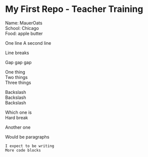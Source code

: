 # My First Repo - Teacher Training

Name: MauerOats  
School: Chicago  
Food: apple butter

One line
A second line

Line breaks

Gap gap gap

One thing  
Two things  
Three things

Backslash \
Backslash \
Backslash 

Which one is <br>
Hard break

<p>Another one </p>
<p>Would be paragraphs</p>

```
I expect to be writing
More code blocks
```

